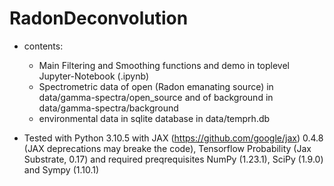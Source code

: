 # RadonDeconvolution

- contents:
  - Main Filtering and Smoothing functions and demo in toplevel Jupyter-Notebook (.ipynb)
  - Spectrometric data of open (Radon emanating source) in data/gamma-spectra/open_source and of background in data/gamma-spectra/background
  - environmental data in sqlite database in data/temprh.db
  
  
- Tested with 
  Python 3.10.5 with JAX (https://github.com/google/jax) 0.4.8 (JAX deprecations may breake the code), Tensorflow Probability (Jax Substrate, 0.17) and required preqrequisites NumPy (1.23.1), SciPy (1.9.0) and Sympy (1.10.1)
